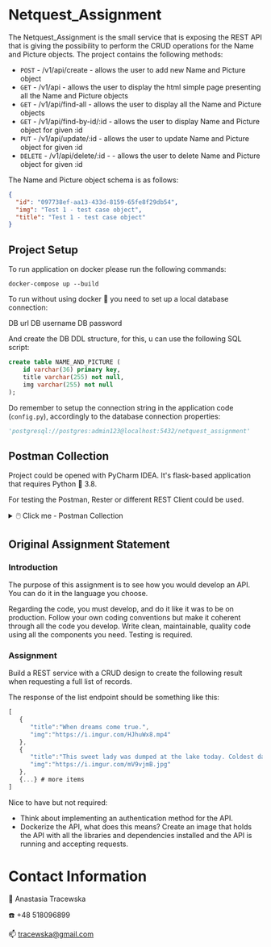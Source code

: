 # Netquest_Assignment

The Netquest_Assignment is the small service that is exposing the REST API that is giving the possibility to perform
the CRUD operations for the Name and Picture objects. The project contains the following methods:

- `POST` - /v1/api/create - allows the user to add new Name and Picture object
- `GET` - /v1/api - allows the user to display the html simple page presenting all the Name and Picture objects 
- `GET` - /v1/api/find-all - allows the user to display all the Name and Picture objects 
- `GET` - /v1/api/find-by-id/:id - allows the user to display Name and Picture object for given :id
- `PUT` - /v1/api/update/:id - allows the user to update Name and Picture object for given :id
- `DELETE` - /v1/api/delete/:id - - allows the user to delete Name and Picture object for given :id

The Name and Picture object schema is as follows:

```json
{
  "id": "097738ef-aa13-433d-8159-65fe8f29db54",
  "img": "Test 1 - test case object",
  "title": "Test 1 - test case object"
}
```

## Project Setup

To run application on docker please run the following commands:

```commandline
docker-compose up --build
```

To run without using docker 🐋 you need to set up a local database connection:

DB url
DB username
DB password

And create the DB DDL structure, for this, u can use the following SQL script:

```sql
create table NAME_AND_PICTURE (
	id varchar(36) primary key,
	title varchar(255) not null,
	img varchar(255) not null
);
```

Do remember to setup the connection string in the application code (`config.py`), accordingly 
to the database connection properties:

```python
'postgresql://postgres:admin123@localhost:5432/netquest_assignment'
```

## Postman Collection

Project could be opened with PyCharm IDEA. It's flask-based application that requires Python 🐍 3.8.

For testing the Postman, Rester or different REST Client could be used.

<details>
  <summary>🖱️ Click me - Postman Collection</summary>
  
  If you want to use the Postman collection, please save the following json as the file and import it into Postman.

  ```json
  {
	"info": {
		"_postman_id": "6a884326-7ede-4cfa-b071-e1af1510e3fa",
		"name": "Netquest Assignment",
		"schema": "https://schema.getpostman.com/json/collection/v2.1.0/collection.json",
		"_exporter_id": "29982599"
	},
	"item": [
		{
			"name": "create",
			"request": {
				"method": "POST",
				"header": [],
				"body": {
					"mode": "raw",
					"raw": "{\n    \"img\": \"test 1\",\n    \"title\": \"test 1\"\n}",
					"options": {
						"raw": {
							"language": "json"
						}
					}
				},
				"url": {
					"raw": "http://{{host}}:{{port}}/v1/api/create",
					"protocol": "http",
					"host": [
						"{{host}}"
					],
					"port": "{{port}}",
					"path": [
						"v1",
						"api",
						"create"
					]
				}
			},
			"response": []
		},
		{
			"name": "findAll",
			"request": {
				"method": "GET",
				"header": [],
				"url": {
					"raw": "http://{{host}}:{{port}}/v1/api/find-all",
					"protocol": "http",
					"host": [
						"{{host}}"
					],
					"port": "{{port}}",
					"path": [
						"v1",
						"api",
						"find-all"
					]
				}
			},
			"response": []
		},
		{
			"name": "findById",
			"request": {
				"method": "GET",
				"header": [],
				"url": {
					"raw": "http://{{host}}:{{port}}/v1/api/find-by-id/097738ef-aa13-433d-8159-65fe8f29db54",
					"protocol": "http",
					"host": [
						"{{host}}"
					],
					"port": "{{port}}",
					"path": [
						"v1",
						"api",
						"find-by-id",
						"097738ef-aa13-433d-8159-65fe8f29db54"
					]
				}
			},
			"response": []
		},
		{
			"name": "main",
			"request": {
				"method": "GET",
				"header": [],
				"url": {
					"raw": "http://{{host}}:{{port}}/",
					"protocol": "http",
					"host": [
						"{{host}}"
					],
					"port": "{{port}}",
					"path": [
						""
					]
				}
			},
			"response": []
		},
		{
			"name": "update",
			"request": {
				"method": "PUT",
				"header": [],
				"body": {
					"mode": "raw",
					"raw": "{\n    \"id\": \"4a7ac1fa-2ea6-4418-b22e-9ec2d3f7ae98\",\n    \"img\": \"test 1 - updated\",\n    \"title\": \"test 1 - updated\"\n}",
					"options": {
						"raw": {
							"language": "json"
						}
					}
				},
				"url": {
					"raw": "http://{{host}}:{{port}}/v1/api/update",
					"protocol": "http",
					"host": [
						"{{host}}"
					],
					"port": "{{port}}",
					"path": [
						"v1",
						"api",
						"update"
					]
				}
			},
			"response": []
		},
		{
			"name": "delete",
			"request": {
				"method": "DELETE",
				"header": [],
				"url": {
					"raw": "http://{{host}}:{{port}}/v1/api/delete-by-id/faba2c12-31f2-4570-a216-439405b71070",
					"protocol": "http",
					"host": [
						"{{host}}"
					],
					"port": "{{port}}",
					"path": [
						"v1",
						"api",
						"delete-by-id",
						"faba2c12-31f2-4570-a216-439405b71070"
					]
				}
			},
			"response": []
		}
	]
}
  ```
</details>

## Original Assignment Statement
### Introduction

The purpose of this assignment is to see how you would develop an API. You can do it in the 
language you choose. 

Regarding the code, you must develop, and do it like it was to be on production. Follow your 
own coding conventions but make it coherent through all the code you develop. Write clean, 
maintainable, quality code using all the components you need. Testing is required. 

### Assignment

Build a REST service with a CRUD design to create the following result when requesting a full 
list of records. 

The response of the list endpoint should be something like this: 

```js
[ 
   { 
      "title":"When dreams come true.", 
      "img":"https://i.imgur.com/HJhuWx8.mp4" 
   }, 
   { 
      "title":"This sweet lady was dumped at the lake today. Coldest day of the year.", 
      "img":"https://i.imgur.com/mV9vjmB.jpg" 
   }, 
   {...} # more items 
]
```

Nice to have but not required: 
- Think about implementing an authentication method for the API. 
- Dockerize the API, what does this means? Create an image that holds the API with all the 
libraries and dependencies installed and the API is running and accepting requests. 

# Contact Information

👨 Anastasia Tracewska

☎️ +48 518096899    

📫 tracewska@gmail.com